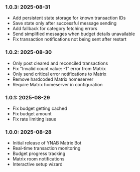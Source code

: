 ### 1.0.3: 2025-08-31

* Add persistent state storage for known transaction IDs
* Save state only after successful message sending
* Add fallback for category fetching errors
* Send simplified messages when budget details unavailable
* Fix transaction notifications not being sent after restart

### 1.0.2: 2025-08-30

* Only post cleared and reconciled transactions
* Fix "Invalid count value: -1" error from Matrix
* Only send critical error notifications to Matrix
* Remove hardcoded Matrix homeserver
* Require Matrix homeserver in configuration

### 1.0.1: 2025-08-29

* Fix budget getting cached
* Fix budget amount
* Fix rate limiting issue

### 1.0.0: 2025-08-28

* Initial release of YNAB Matrix Bot
* Real-time transaction monitoring
* Budget progress tracking
* Matrix room notifications
* Interactive setup wizard